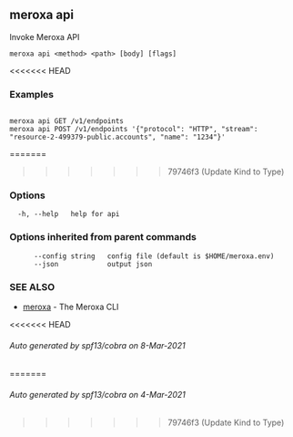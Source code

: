 ## meroxa api

Invoke Meroxa API

```
meroxa api <method> <path> [body] [flags]
```

<<<<<<< HEAD
### Examples

```

meroxa api GET /v1/endpoints
meroxa api POST /v1/endpoints '{"protocol": "HTTP", "stream": "resource-2-499379-public.accounts", "name": "1234"}'
```

=======
>>>>>>> 79746f3 (Update Kind to Type)
### Options

```
  -h, --help   help for api
```

### Options inherited from parent commands

```
      --config string   config file (default is $HOME/meroxa.env)
      --json            output json
```

### SEE ALSO

* [meroxa](meroxa.md)	 - The Meroxa CLI

<<<<<<< HEAD
###### Auto generated by spf13/cobra on 8-Mar-2021
=======
###### Auto generated by spf13/cobra on 4-Mar-2021
>>>>>>> 79746f3 (Update Kind to Type)
